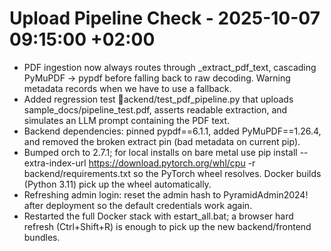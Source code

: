 ﻿# Upload Pipeline Check - 2025-10-07 09:15:00 +02:00

- PDF ingestion now always routes through _extract_pdf_text, cascading PyMuPDF → pypdf before falling back to raw decoding. Warning metadata records when we have to use a fallback.
- Added regression test ackend/test_pdf_pipeline.py that uploads sample_docs/pipeline_test.pdf, asserts readable extraction, and simulates an LLM prompt containing the PDF text.
- Backend dependencies: pinned pypdf==6.1.1, added PyMuPDF==1.26.4, and removed the broken 	extract pin (bad metadata on current pip).
- Bumped 	orch to 2.7.1; for local installs on bare metal use pip install --extra-index-url https://download.pytorch.org/whl/cpu -r backend/requirements.txt so the PyTorch wheel resolves. Docker builds (Python 3.11) pick up the wheel automatically.
- Refreshing admin login: reset the admin hash to PyramidAdmin2024! after deployment so the default credentials work again.
- Restarted the full Docker stack with estart_all.bat; a browser hard refresh (Ctrl+Shift+R) is enough to pick up the new backend/frontend bundles.
